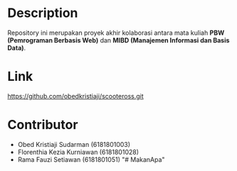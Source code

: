 # Description
Repository ini merupakan proyek akhir kolaborasi antara mata kuliah __PBW (Pemrograman Berbasis Web)__ dan __MIBD (Manajemen Informasi dan Basis Data)__.

# Link
https://github.com/obedkristiaji/scooteross.git

# Contributor
- Obed Kristiaji Sudarman (6181801003)
- Florenthia Kezia Kurniawan (6181801028)
- Rama Fauzi Setiawan (6181801051)
"# MakanApa" 

